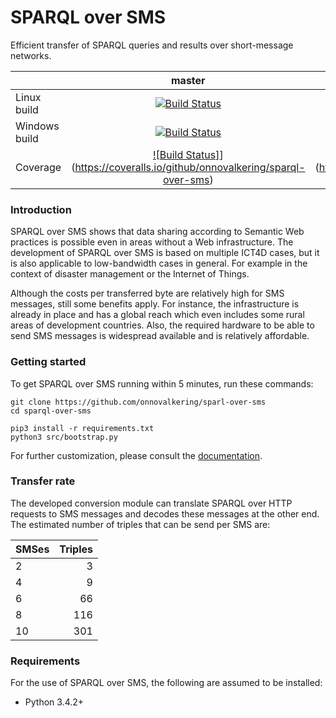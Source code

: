 # SPARQL over SMS
Efficient transfer of SPARQL queries and results over short-message networks.

|         | master | develop |
|---------|:------:|:-------:|
| Linux build  | [![Build Status](https://img.shields.io/travis/onnovalkering/sparql-over-sms/master.svg)](https://travis-ci.org/onnovalkering/sparql-over-sms) | [![Build Status](https://img.shields.io/travis/onnovalkering/sparql-over-sms/develop.svg)](https://travis-ci.org/onnovalkering/sparql-over-sms) |
| Windows build | [![Build Status](https://img.shields.io/appveyor/ci/onnovalkering/sparql-over-sms/master.svg)](https://ci.appveyor.com/project/onnovalkering/sparql-over-sms) | [![Build Status](https://img.shields.io/appveyor/ci/onnovalkering/sparql-over-sms/develop.svg)](https://ci.appveyor.com/project/onnovalkering/sparql-over-sms) |
| Coverage | [![Build Status]](https://img.shields.io/coveralls/onnovalkering/sparql-over-sms/master.svg)](https://coveralls.io/github/onnovalkering/sparql-over-sms) | [![Build Status]](https://img.shields.io/coveralls/onnovalkering/sparql-over-sms/develop.svg)](https://coveralls.io/github/onnovalkering/sparql-over-sms) |


### Introduction
SPARQL over SMS shows that data sharing according to Semantic Web practices is possible even in areas without a Web infrastructure.
The development of SPARQL over SMS is based on multiple ICT4D cases, but it is also applicable to low-bandwidth cases in general.
For example in the context of disaster management or the Internet of Things.

Although the costs per transferred byte are relatively high for SMS messages, still some benefits apply.
For instance, the infrastructure is already in place and has a global reach which even includes some rural areas of development countries.
Also, the required hardware to be able to send SMS messages is widespread available and is relatively affordable.

### Getting started
To get SPARQL over SMS running within 5 minutes, run these commands:

```shell
git clone https://github.com/onnovalkering/sparl-over-sms
cd sparql-over-sms

pip3 install -r requirements.txt
python3 src/bootstrap.py
```

For further customization, please consult the [documentation](https://github.com/onnovalkering/sparql-over-sms/wiki).

### Transfer rate
The developed conversion module can translate SPARQL over HTTP requests to SMS messages and decodes these messages at the other end.
The estimated number of triples that can be send per SMS are:

| SMSes | Triples |
| ----- | -----:|
| 2 | 3 |
| 4 | 9 |
| 6 | 66 |
| 8 | 116 |
| 10 | 301 |

### Requirements
For the use of SPARQL over SMS, the following are assumed to be installed:

- Python 3.4.2+
